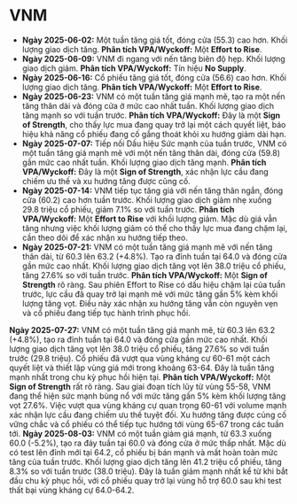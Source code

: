 # VNM

- **Ngày 2025-06-02:** Một tuần tăng giá tốt, đóng cửa (55.3) cao hơn. Khối lượng giao dịch tăng. **Phân tích VPA/Wyckoff:** Một **Effort to Rise**.
- **Ngày 2025-06-09:** VNM đi ngang với nến tăng biên độ hẹp. Khối lượng giao dịch giảm. **Phân tích VPA/Wyckoff:** Tín hiệu **No Supply**.
- **Ngày 2025-06-16:** Cổ phiếu tăng giá tốt, đóng cửa (56.6) cao hơn. Khối lượng giao dịch tăng. **Phân tích VPA/Wyckoff:** Một **Effort to Rise**.
- **Ngày 2025-06-23:** VNM có một tuần tăng giá mạnh mẽ, tạo ra một nến tăng thân dài và đóng cửa ở mức cao nhất tuần. Khối lượng giao dịch tăng mạnh so với tuần trước. **Phân tích VPA/Wyckoff:** Đây là một **Sign of Strength**, cho thấy lực mua đang quay trở lại một cách quyết liệt, báo hiệu khả năng cổ phiếu đang cố gắng thoát khỏi xu hướng giảm dài hạn.
- **Ngày 2025-07-07:** Tiếp nối Dấu hiệu Sức mạnh của tuần trước, VNM có một tuần tăng giá mạnh mẽ với một nến tăng thân dài, đóng cửa (59.8) gần mức cao nhất tuần. Khối lượng giao dịch tăng mạnh. **Phân tích VPA/Wyckoff:** Đây là một **Sign of Strength**, xác nhận lực cầu đang chiếm ưu thế và xu hướng tăng được củng cố.
- **Ngày 2025-07-14:** VNM tiếp tục tăng giá với nến tăng thân ngắn, đóng cửa (60.2) cao hơn tuần trước. Khối lượng giao dịch giảm nhẹ xuống 29.8 triệu cổ phiếu, giảm 7.1% so với tuần trước. **Phân tích VPA/Wyckoff:** Một **Effort to Rise** với khối lượng giảm. Mặc dù giá vẫn tăng nhưng việc khối lượng giảm có thể cho thấy lực mua đang chậm lại, cần theo dõi để xác nhận xu hướng tiếp theo.
- **Ngày 2025-07-21:** VNM có một tuần tăng giá mạnh mẽ với nến tăng thân dài, từ 60.3 lên 63.2 (+4.8%). Tạo ra đỉnh tuần tại 64.0 và đóng cửa gần mức cao nhất. Khối lượng giao dịch tăng vọt lên 38.0 triệu cổ phiếu, tăng 27.6% so với tuần trước. **Phân tích VPA/Wyckoff:** Một **Sign of Strength** rõ ràng. Sau phiên Effort to Rise có dấu hiệu chậm lại của tuần trước, lực cầu đã quay trở lại mạnh mẽ với mức tăng gần 5% kèm khối lượng tăng vọt. Điều này xác nhận xu hướng tăng vẫn còn nguyên vẹn và cổ phiếu đang tiếp tục hành trình phục hồi.


**Ngày 2025-07-27:** VNM có một tuần tăng giá mạnh mẽ, từ 60.3 lên 63.2 (+4.8%), tạo ra đỉnh tuần tại 64.0 và đóng cửa gần mức cao nhất. Khối lượng giao dịch tăng vọt lên 38.0 triệu cổ phiếu, tăng 27.6% so với tuần trước (29.8 triệu). Cổ phiếu đã vượt qua vùng kháng cự 60-61 một cách quyết liệt và thiết lập vùng giá mới trong khoảng 63-64. Đây là tuần tăng mạnh nhất trong chu kỳ phục hồi hiện tại. **Phân tích VPA/Wyckoff:** Một **Sign of Strength** rất rõ ràng. Sau giai đoạn tích lũy từ vùng 55-58, VNM đang thể hiện sức mạnh bùng nổ với mức tăng gần 5% kèm khối lượng tăng vọt 27.6%. Việc vượt qua vùng kháng cự quan trọng 60-61 với volume mạnh xác nhận lực cầu đang chiếm ưu thế tuyệt đối. Xu hướng tăng được củng cố vững chắc và cổ phiếu có thể tiếp tục hướng tới vùng 65-67 trong các tuần tới.
**Ngày 2025-08-03:** VNM có một tuần giảm giá mạnh, từ 63.3 xuống 60.0 (-5.2%), tạo ra đáy tuần tại 60.0 và đóng cửa ở mức thấp nhất. Mặc dù có test lên đỉnh mới tại 64.2, cổ phiếu bị bán mạnh và mất hoàn toàn mức tăng của tuần trước. Khối lượng giao dịch tăng lên 41.2 triệu cổ phiếu, tăng 8.3% so với tuần trước (38.0 triệu). Đây là tuần giảm mạnh nhất kể từ khi bắt đầu chu kỳ phục hồi, với cổ phiếu quay trở lại vùng hỗ trợ 60.0 sau khi test thất bại vùng kháng cự 64.0-64.2.
